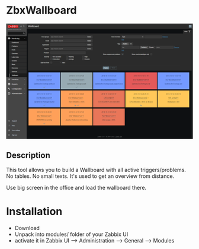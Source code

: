 # ZbxWallboard
![](docs/Screenshots/ZbxWallboard_module.png)

## Description
This tool allows you to build a Wallboard with all active triggers/problems. 
No tables. No small texts. It's used to get an overview from distance.

Use big screen in the office and load the wallboard there. 

# Installation
* Download
* Unpack into modules/ folder of your Zabbix UI
* activate it in Zabbix UI --> Administration --> General --> Modules

